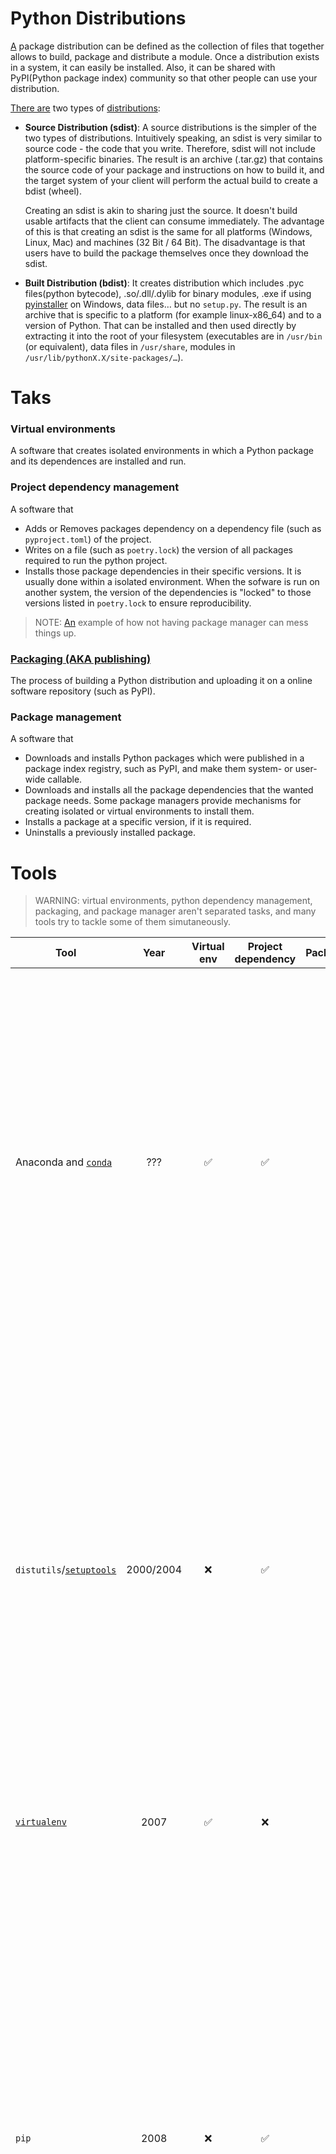 # Python Distributions

[A][1] package distribution can be defined as the collection of files that together allows to build, package and distribute a module. Once a distribution exists in a system, it can easily be installed. Also, it can be shared with PyPI(Python package index) community so that other people can use your distribution.

[There are][3] two types of [distributions][2]:

- **Source Distribution (sdist)**: A source distributions is the simpler of the two types of distributions. Intuitively speaking, an sdist is very similar to source code - the code that you write. Therefore, sdist will not include platform-specific binaries. The result is an archive (.tar.gz) that contains the source code of your package and instructions on how to build it, and the target system of your client will perform the actual build to create a bdist (wheel).

  Creating an sdist is akin to sharing just the source. It doesn't build usable artifacts that the client can consume immediately. The advantage of this is that creating an sdist is the same for all platforms (Windows, Linux, Mac) and machines (32 Bit / 64 Bit). The disadvantage is that users have to build the package themselves once they download the sdist.

- **Built Distribution (bdist)**: It creates distribution which includes .pyc files(python bytecode), .so/.dll/.dylib for binary modules, .exe if using [pyinstaller](https://pyinstaller.org/en/stable/) on Windows, data files… but no `setup.py`. The result is an archive that is specific to a platform (for example linux-x86_64) and to a version of Python. That can be installed and then used directly by extracting it into the root of your filesystem (executables are in `/usr/bin` (or equivalent), data files in `/usr/share`, modules in `/usr/lib/pythonX.X/site-packages/…`).


# Taks

### Virtual environments

A software that creates isolated environments in which a Python package and its dependences are installed and run.

### Project dependency management

A software that
- Adds or Removes packages dependency on a dependency file (such as `pyproject.toml`) of the project.
- Writes on a file (such as `poetry.lock`) the version of all packages required to run the python project.
- Installs those package dependencies in their specific versions. It is usually done within a isolated environment. When the sofware is run on another system, the version of the dependencies is "locked" to those versions listed in `poetry.lock` to ensure reproducibility.
> NOTE: [An](https://www.youtube.com/watch?v=QX_Nhu1zhlg&t=193s) example of how not having package manager can mess things up.

### [Packaging (AKA publishing)](https://youtu.be/QX_Nhu1zhlg?t=433)

The process of building a Python distribution and uploading it on a online software repository (such as PyPI).

### Package management

A software that
- Downloads and installs Python packages which were published in a package index registry, such as PyPI, and make them system- or user-wide callable.
- Downloads and installs all the package dependencies that the wanted package needs. Some package managers provide mechanisms for creating isolated or virtual environments to install them.
- Installs a package at a specific version, if it is required.
- Uninstalls a previously installed package.

# Tools

> WARNING: virtual environments, python dependency management, packaging, and package manager aren't separated tasks, and many tools try to tackle some of them simutaneously.

| Tool | Year | Virtual env | Project dependency | Packaging | Package manager | Comments |
| ---  | :---:  | :---:    | :---: | :---:       | :---:    |  --- |
| Anaconda and [`conda`](https://github.com/conda/conda) | ??? | ✅ | ✅ | :x: | ✅ | [Contains](https://youtu.be/3J02sec99RM?t=156) its own package manager, `conda`; [Limited](https://youtu.be/-QSUyDvHQGY?t=50) number of available packages; `pip` can be used within a `conda` virtual environment, but `conda` cannot handle the packages installed by `pip`; tailored for scientific applications; [removes](https://youtu.be/-QSUyDvHQGY?t=143) both the package and its dependencies; [doesn't](https://youtu.be/-QSUyDvHQGY?t=155) lock files; doesn't separate production and development dependencies within the same file. `environment.yml` and `environment-dev.yml` are used instead. |
| `distutils`/[`setuptools`](https://github.com/pypa/setuptools) | 2000/2004 | :x: | ✅ | ✅ | :x: | `distutils` is a module available since Python 1.6 that provides a basic infrastructure for packaging Python modules and distributing them, but lacks some advanced features; `setuptools` is a third-party library that builds on top of `distutils` and enhances its functionality. Although it was a popular tool for packaging Python libraries in the past, `setuptools` may be considered obsolete for some developers; [To](https://youtu.be/pA4XriRWVxQ?t=281) actually publish your Python library, you need to use another package `twine`|
| [`virtualenv`](https://github.com/pypa/virtualenv) | 2007 | ✅ | :x: | :x: | :x: | Standard Python environments; often used with `pip` for dependency management |
| `pip` | 2008 | :x: | ✅ | :x: | ✅ | Default Python package manager; used with `virtualenv` for isolated environments; PyPI is the default package index; [doesn't](https://youtu.be/-QSUyDvHQGY?t=132) uninstall the dependency packages; [locks](https://youtu.be/-QSUyDvHQGY?t=200) dependencies with the `requirements.txt` file, but requires manual modifications, which is error-prone; [doesn't](https://youtu.be/-QSUyDvHQGY?t=317) separate production and development dependency within the same file. `requirements.txt` and `requirements-dev.txt` are used instead; [To](https://youtu.be/pA4XriRWVxQ?t=411) update the `requirements.txt` from the current installed packages, you can run `pip freeze > requirements.txt`; general-purpose package installer for both libraries and apps with no environment isolation |
| [`pipx`](https://github.com/pypa/pipx) | 2019 |   ✅ | ✅ | :x: | ✅ | help you install and run end-user applications written in Python; closely related to pip. In fact, it uses pip, but is focused on installing and managing Python packages that can be run from the command line directly as applications; adds isolation yet still makes the apps available in your shell: `pipx` creates an isolated environment for each application and its associated packages; `pipx` does not replace `pip` or virtual environments. For normal Python development, use virtual environments and pip or use a tool like Poetry. What pipx provides is isolation and convenience. `pipx` can be used to install any Python package with executables that you want to access from the command line, system-wide.|
| `pipenv` | 2017 | ✅ | ✅ |  ✅ | ✅ | [Can](https://youtu.be/3J02sec99RM?t=170) be used used to manave other vitual environments, such as `virtualenv` and Anaconda; Has hability to decide which virtual env must be enabled when entering in a directory.  |
| `venv` | Python Standard Library (Python 3.3+) | ✅ | ✅ | :x: | :x: | Standard library module for creating virtual environments |
| `pyvenv` | Python 3.3 - 3.6 | ✅ | ✅ | :x: | :x: | Script for creating virtual environments; replaced by `venv` in later Python versions |
| `poetry` | 2018 |  |  |  |  | [Locks](https://youtu.be/-QSUyDvHQGY?t=245) the dependency with the `poetry.lock` file, which is automatically updated when wanted; [contains](https://youtu.be/-QSUyDvHQGY?t=339) both development and production dependencies within the same file (`pyproject.toml`) |

## Conclusions

The utimate conclusion is:
- We have a trillion tools that is intended to solve these issues.
- When it comes to project dependency management, packaging, and virtual environments, Poetry is the way-to-go.
- To install Python applications, use `pipx` [as][4] it provides packages isolations. 
- Honorable mentions to
  - `setuptools`: had been became a standard tool for building up a Python distribution. Nowadays, it may be consedered obsolete by some, though;
  - `pip`: is the default package manager to install packages from PyPI or elsewhere. Although it doesn't provide package isolation, it is still widely used and can easilly be adoped instead of `pipx`.
  - `conda`: a good package manager tailored to scientific applications.

# Examples

### setuptools/distutils

### poetry

TODO:

https://dev.to/bowmanjd/how-do-i-install-a-python-command-line-tool-or-script-hint-pipx-3i2

https://stackoverflow.com/questions/3701646/how-to-add-to-the-pythonpath-in-windows-so-it-finds-my-modules-packages


[1]: https://www.geeksforgeeks.org/source-distribution-and-built-distribution-in-python/
[2]: https://youtu.be/QX_Nhu1zhlg?t=352&si=OOcG9cDoCnnzCYBE
[3]: https://dev.to/icncsx/python-packaging-sdist-vs-bdist-5ekb
[4]: https://dev.to/bowmanjd/how-do-i-install-a-python-command-line-tool-or-script-hint-pipx-3i2
